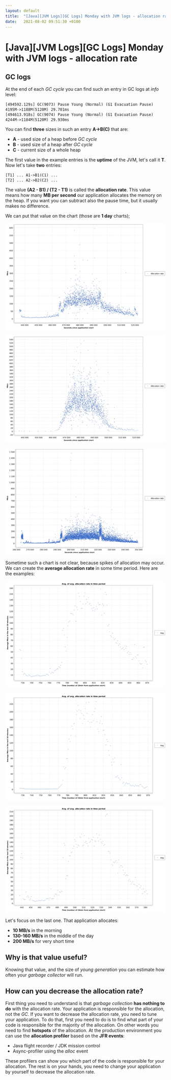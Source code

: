 ```yaml
---
layout: default
title:  "[Java][JVM Logs][GC Logs] Monday with JVM logs - allocation rate"
date:   2021-08-02 09:51:30 +0100
---
```


# [Java][JVM Logs][GC Logs] Monday with JVM logs - allocation rate

## GC logs

At the end of each _GC cycle_ you can find such an entry in GC logs at _info_ level:

```
[494592.129s] GC(9073) Pause Young (Normal) (G1 Evacuation Pause) 4195M->1188M(5120M) 29.701ms
[494613.918s] GC(9074) Pause Young (Normal) (G1 Evacuation Pause) 4244M->1184M(5120M) 29.930ms
```

You can find **three** sizes in such an entry **A->B(C)** that are:
* **A** - used size of a heap before _GC cycle_
* **B** - used size of a heap after _GC cycle_
* **C** - current size of a whole heap

The first value in the example entries is the **uptime** of the JVM, let's call it **T**. Now let's take **two** entries:

```
[T1] ... A1->B1(C1) ...
[T2] ... A2->B2(C2) ...
```

The value **(A2 - B1) / (T2 - T1)** is called the **allocation rate**. This value means how many **MB per second** our
application allocates the memory on the heap. If you want you can subtract also the pause time, but it usually makes
no difference.

We can put that value on the chart (those are **1 day** charts);

![alt text](/assets/monday-4/raw-1.jpg "1")

![alt text](/assets/monday-4/raw-2.jpg "2")

![alt text](/assets/monday-4/raw-3.jpg "3")

Sometime such a chart is not clear, because spikes of allocation may occur. We can create the **average allocation rate** 
in some time period. Here are the examples:

![alt text](/assets/monday-4/avg-1.jpg "1")

![alt text](/assets/monday-4/avg-2.jpg "2")

![alt text](/assets/monday-4/avg-3.jpg "3")

Let's focus on the last one. That application allocates:

* **10 MB/s** in the morning
* **130-160 MB/s** in the middle of the day
* **200 MB/s** for very short time

## Why is that value useful?

Knowing that value, and the size of _young generation_ you can estimate how often your _garbage collector_ will run.

## How can you decrease the allocation rate?

First thing you need to understand is that _garbage collection_ **has nothing to do** with the allocation rate. 
Your application is responsible for the allocation, not the _GC_. If you want to decrease the allocation rate, you need
to tune your application. To do that, first you need to do is to find what part of your code is responsible for
the majority of the allocation. On other words you need to find **hotspots** of the allocation. At the production
environment you can use the **allocation profiler** based on the **JFR events**:

* Java flight recorder / JDK mission control
* Async-profiler using the _alloc_ event

These profilers can show you which part of the code is responsible for your allocation. The rest is on your hands, 
you need to change your application by yourself to decrease the allocation rate.
